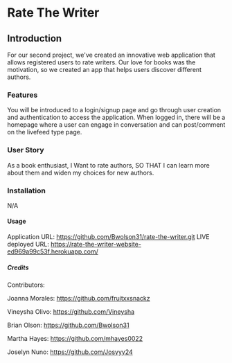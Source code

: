 # Rate The Writer

## Introduction
For our second project, we've created an innovative web application that allows registered users to rate writers. Our love for books was the motivation, 
so we created an app that helps users discover different authors.

### Features
You will be introduced to a login/signup page and go through user creation and authentication to access the application.
When logged in, there will be a homepage where a user can engage in conversation and can post/comment on the livefeed type page.

### User Story
As a book enthusiast, I Want to rate authors, SO THAT I can learn more about them and widen my choices for new authors.

### Installation
N/A 

#### Usage
Application URL: https://github.com/Bwolson31/rate-the-writer.git
LIVE deployed URL: https://rate-the-writer-website-ed969a99c53f.herokuapp.com/

##### Credits
Contributors:

Joanna Morales: https://github.com/fruitxxsnackz

Vineysha Olivo: https://github.com/Vineysha

Brian Olson: https://github.com/Bwolson31

Martha Hayes: https://github.com/mhayes0022

Joselyn Nuno: https://github.com/Josyyy24